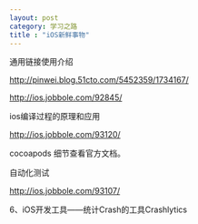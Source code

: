 ```yaml
---
layout: post
category: 学习之路
title : "iOS新鲜事物"
---
```




 通用链接使用介绍

http://pinwei.blog.51cto.com/5452359/1734167/

http://ios.jobbole.com/92845/





ios编译过程的原理和应用

http://ios.jobbole.com/93120/



cocoapods 细节查看官方文档。



自动化测试

http://ios.jobbole.com/93107/







6、iOS开发工具——统计Crash的工具Crashlytics

